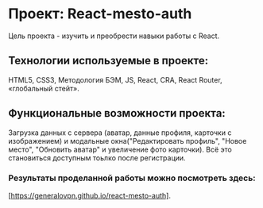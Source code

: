 # Проект: React-mesto-auth
Цель проекта - изучить и преобрести навыки работы с React.
## **Технологии используемые в проекте:**
HTML5, CSS3, Методология БЭМ, JS, React, CRA, React Router, «глобальный стейт».
## **Функциональные возможности проекта:**
Загрузка данных с сервера (аватар, данные профиля, карточки с изображением) и модальные окна("Редактировать профиль", "Новое место", "Обновить аватар" и увеличение фото карточки). Всё это становиться доступным тоьлко после регистрации.
### **Результаты проделанной работы можно посмотреть здесь:**
[https://generalovpn.github.io/react-mesto-auth].